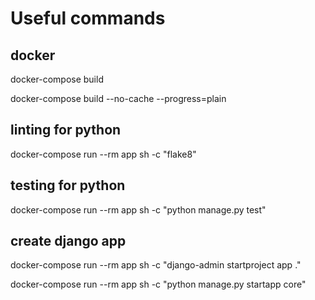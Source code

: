 
# Useful commands

## docker 
docker-compose build

docker-compose build --no-cache --progress=plain

## linting for python

docker-compose run --rm app sh -c "flake8"

## testing for python

docker-compose run --rm app sh -c "python manage.py test"

## create django app

docker-compose run --rm app sh -c "django-admin startproject app ."

docker-compose run --rm app sh -c "python manage.py startapp core"